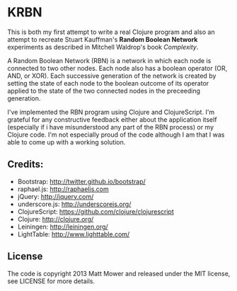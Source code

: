 # KRBN

This is both my first attempt to write a real Clojure program and also an attempt
to recreate Stuart Kauffman's **Random Boolean Network** experiments as described in
Mitchell Waldrop's book *Complexity*.

A Random Boolean Network (RBN) is a network in which each node is connected to two
other nodes. Each node also has a boolean operator (OR, AND, or XOR). Each successive
generation of the network is created by setting the state of each node to the
boolean outcome of its operator applied to the state of the two connected nodes in
the preceeding generation.

I've implemented the RBN program using Clojure and ClojureScript. I'm grateful for
any constructive feedback either about the application itself (especially if i have
misunderstood any part of the RBN process) or my Clojure code. I'm not especially
proud of the code although I am that I was able to come up with a working solution.

## Credits:

* Bootstrap: http://twitter.github.io/bootstrap/
* raphael.js: http://raphaeljs.com
* jQuery: http://jquery.com/
* underscore.js: http://underscorejs.org/
* ClojureScript: https://github.com/clojure/clojurescript
* Clojure: http://clojure.org/
* Leiningen: http://leiningen.org/
* LightTable: http://www.lighttable.com/

## License

The code is copyright 2013 Matt Mower and released under the MIT license, see LICENSE
for more details.
